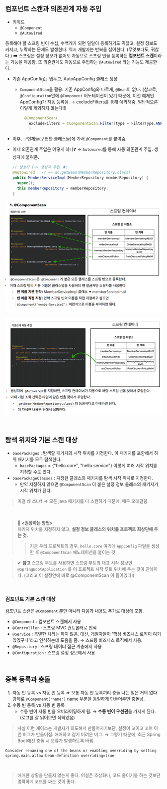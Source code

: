 ## 컴포넌트 스캔과 의존관계 자동 주입

- 키워드
  - `@Component`
  - `@Autowired`

등록해야 할 스프링 빈이 수십, 수백개가 되면 일일이 등록하기도 귀찮고, 설정 정보도 커지고, 누락하는 문제도 발생한다. 역시 개발자는 반복을 싫어한다. (무엇보다도, 귀찮다.)
➡ 스프링은 설정 정보가 없어도 자동으로 스프링 빈을 등록하는 **컴포넌트 스캔**이라는 기능을 제공함.
또 의존관계도 자동으로 주입하는 `@Autowired` 라는 기능도 제공한다.

- 기존 AppConfig는 냅두고, AutoAppConfig 클래스 생성

  - `ComponentScan`을 활용. 기존 AppConfig와 다르게, `@Bean`이 없다.
    (참고로, `@Configuration`안에 `@Component` 어노테이션이 있기 때문에, 이전 예제인 AppConfig가 자동 등록됨. → excludeFilters를 통해 예외해줌. 일반적으론 이렇게 제외하지 않는다‼)

    ```java
      @ComponentScan(
        excludeFilters = @ComponentScan.Filter(type = FilterType.ANNOTATION, classes = Configuration.class)
        )
    ```

- 이후, 구현체들(구현한 클래스들)에 가서 `@Component`를 붙여줌.
- 이제 의존관계 주입은 어떻게 하나❓
  ⇒ `Autowired`를 통해 자동 의존관계 주입. 생성자에 붙여줌.

  ```java
  // 생성자 (-> 생성자 주입 ★)
  @Autowired   // == ac.getBean(MemberRepository.class)
  public MemberServiceImpl(MemberRepository memberRepository) {
    super();
    this.memberRepository = memberRepository;
  }
  ```

![Untitled](imgs/컴포넌트스캔.png)

![Untitled](imgs/Autowired.png)

<br>

## 탐색 위치와 기본 스캔 대상

- `basePackages` : 탐색할 패키지의 시작 위치를 지정한다. 이 패키지를 포함해서 하위 패키지를 모두 탐색한다.
  - `basePackages` = {"hello.core", "hello.service"} 이렇게 여러 시작 위치를 지정할 수도 있다.
- `basePackageClasses` : 지정한 클래스의 패키지를 탐색 시작 위치로 지정한다.
  - 만약 지정하지 않으면 `@ComponentScan` 이 붙은 설정 정보 클래스의 패키지가 시작 위치가 된다.

> 이걸 왜 쓰냐❓ ⇒ 모든 java 패키지를 다 스캔하기 때문에, 매우 오래걸림.

<br>

> 📌 **<권장하는 방법>** <br>
> 패키지 위치를 지정하지 않고, **설정 정보 클래스의 위치를 프로젝트 최상단에 두는 것.**
>
> > 지금 우리 프로젝트의 경우,
> > `hello.core` 여기에 `AppConfig` 파일을 생성한 후 `@ComponentScan` 애노테이션을 붙이는 것

> ✔ **참고**
> 스프링 부트를 사용하면 스프링 부트의 대표 시작 정보인 `@SpringBootApplication` 를 이 프로젝트 시작 루트 위치에 두는 것이 관례이다. (그리고 이 설정안에 바로 @ComponentScan 이 들어있다!)

<br>

### 컴포넌트 기본 스캔 대상

컴포넌트 스캔은 `@Component` 뿐만 아니라 다음과 내용도 추가로 대상에 포함.

- `@Component` : 컴포넌트 스캔에서 사용
- `@Controlller` : 스프링 MVC 컨트롤러로 인식
- `@Service` : 특별한 처리는 하지 않음. 대신, 개발자들이 '핵심 비즈니스 로직이 여기 있겠구나'라고 인식하는데 도움을 줌. ⇒ 스프링 비즈니스 로직에서 사용.
- `@Repository` : 스프링 데이터 접근 계층에서 사용
- `@Configuration` : 스프링 설정 정보에서 사용

<br>

## 중복 등록과 충돌

1. 자동 빈 등록 vs 자동 빈 등록
   ⇒ 보통 자동 빈 등록끼리 충돌 나는 일은 거의 없다.
   강제로 `@Component("name")` name 부분을 동일하게 만들어주면 충돌남.
2. 수동 빈 등록 vs 자동 빈 등록
   - 수동 빈이 자동 빈을 오버라이딩하게 됨. ⇒ **수동 빈이 우선권**을 가지게 된다. (로그를 잘 읽어보면 적혀있음)

> 사실 이런 케이스는 개발자가 의도해서 만들어지기보단, 설정이 꼬이고 꼬여 이런 버그가 만들어짐. 애매하고 잡기 어려운 버그.
> ⇒ 그렇기 때문에, 최근 Spring Boot에선 충돌 시 오류가 발생하도록 바뀜.

```
Consider renaming one of the beans or enabling overriding by setting spring.main.allow-bean-definition overriding=true
```

<br>

> 애매한 상황을 만들지 않는게 좋다. 어설픈 추상화나, 코드 줄이기를 하는 것보단 명확하게 코드를 짜는 것이 좋다.
